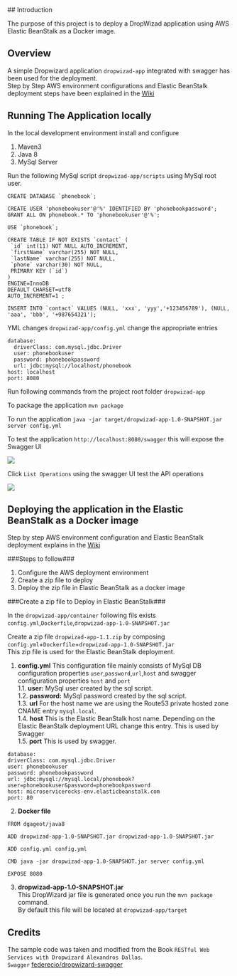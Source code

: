 <snippet>
  <content>
## Introduction

The purpose of this project is to deploy a DropWizad application using AWS Elastic BeanStalk as a Docker image.

## Overview

A simple Dropwizard application `dropwizad-app` integrated with swagger has been used for the deployment.    
Step by Step AWS environment configurations and Elastic BeanStalk deployment steps have been explained in the [Wiki](https://github.com/muditha-silva/DropWizard-AWS-Elastic-BeanStalk/wiki)

## Running The Application locally

In the local development environment install and configure 

  1. Maven3
  2. Java 8
  3. MySql Server


Run the following MySql script `dropwizad-app/scripts` using MySql root user.
 
```
CREATE DATABASE `phonebook`;

CREATE USER 'phonebookuser'@'%' IDENTIFIED BY 'phonebookpassword';
GRANT ALL ON phonebook.* TO 'phonebookuser'@'%';

USE `phonebook`;

CREATE TABLE IF NOT EXISTS `contact` (
 `id` int(11) NOT NULL AUTO_INCREMENT,
 `firstName` varchar(255) NOT NULL,
 `lastName` varchar(255) NOT NULL,
 `phone` varchar(30) NOT NULL,
 PRIMARY KEY (`id`)
)
ENGINE=InnoDB
DEFAULT CHARSET=utf8
AUTO_INCREMENT=1 ;

INSERT INTO `contact` VALUES (NULL, 'xxx', 'yyy','+123456789'), (NULL, 'aaa', 'bbb', '+987654321');
```
YML changes `dropwizad-app/config.yml` change the appropriate entries

```
database:
  driverClass: com.mysql.jdbc.Driver
  user: phonebookuser
  password: phonebookpassword
  url: jdbc:mysql://localhost/phonebook
host: localhost
port: 8080
```

Run following commands from the project root folder `dropwizad-app`

To package the application `mvn package`

To run the application `java -jar target/dropwizad-app-1.0-SNAPSHOT.jar server config.yml`

To test the application `http://localhost:8080/swagger` this will expose the Swagger UI 

![](https://github.com/muditha-silva/DropWizard-AWS-Elastic-BeanStalk/blob/master/images/swagger1.jpg)

Click `List Operations` using the swagger UI test the API operations

![](https://github.com/muditha-silva/DropWizard-AWS-Elastic-BeanStalk/blob/master/images/swagger2.jpg)

## Deploying the application in the Elastic BeanStalk as a Docker image 

Step by step AWS environment configuration and Elastic BeanStalk deployment explains in the [Wiki](https://github.com/muditha-silva/DropWizard-AWS-Elastic-BeanStalk/wiki)

###Steps to follow###
 1. Configure the AWS deployment environment
 2. Create a zip file to deploy 
 3. Deploy the zip file in Elastic BeanStalk as a docker image

###Create a zip file to Deploy in Elastic BeanStalk###

In the `dropwizad-app/container` following fils exists `config.yml`,`Dockerfile`,`dropwizad-app-1.0-SNAPSHOT.jar` 

Create a zip file `dropwizad-app-1.1.zip` by composing `config.yml`+`Dockerfile`+`dropwizad-app-1.0-SNAPSHOT.jar`  
This zip file is used for the Elastic BeanStalk deployment.

1. **config.yml** This configuration file mainly consists of MySql DB configuration properties `user`,`password`,`url`,`host`
and swagger configuration properties `host` and `port`  
  1.1. **user:** MySql user created by the sql script.  
  1.2. **password:** MySql password created by the sql script.  
  1.3. **url** For the host name we are using the Route53 private hosted zone CNAME entry `mysql.local`.  
  1.4. **host** This is the Elastic BeanStalk host name. Depending on the Elastic BeanStalk deployment URL change this entry.
        This is used by Swagger  
  1.5. **port** This is used by swagger.  
  
  ```
 database:
  driverClass: com.mysql.jdbc.Driver
  user: phonebookuser
  password: phonebookpassword
  url: jdbc:mysql://mysql.local/phonebook?user=phonebookuser&password=phonebookpassword
host: microservicerocks-env.elasticbeanstalk.com
port: 80
  ```
  
2. **Docker file**  
```
FROM dgageot/java8

ADD dropwizad-app-1.0-SNAPSHOT.jar dropwizad-app-1.0-SNAPSHOT.jar

ADD config.yml config.yml

CMD java -jar dropwizad-app-1.0-SNAPSHOT.jar server config.yml

EXPOSE 8080
```  
3. **dropwizad-app-1.0-SNAPSHOT.jar**   
This DropWizard jar file is generated once you run the `mvn package` command.  
By default this file will be located at `dropwizad-app/target`

## Credits

The sample code was taken and modified from the Book `RESTful Web Services with Dropwizard Alexandros Dallas`.  
`Swagger` [federecio/dropwizard-swagger](https://github.com/federecio/dropwizard-swagger)  

</content>
  <tabTrigger></tabTrigger>
</snippet>
